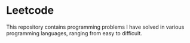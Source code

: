 # Leetcode
This repository contains programming problems I have solved in various programming languages, ranging from easy to difficult.
